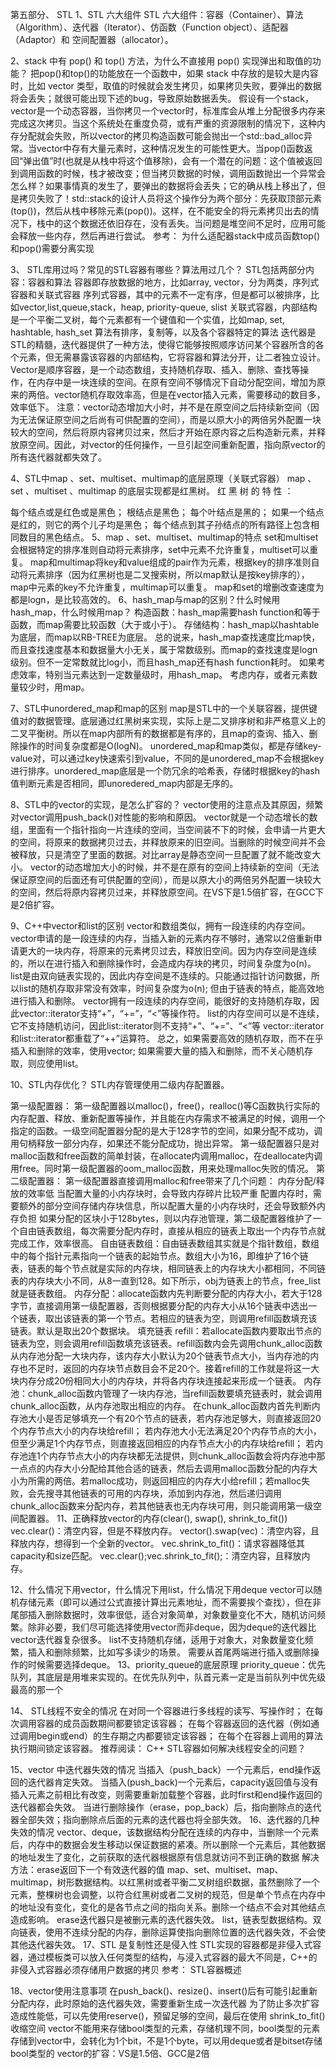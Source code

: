 第五部分、 STL
1、STL 六大组件
STL 六大组件：容器（Container）、算法（Algorithm）、迭代器（Iterator）、仿函数（Function object）、适配器（Adaptor）和 空间配置器（allocator）。

2、stack 中有 pop() 和 top() 方法，为什么不直接用 pop() 实现弹出和取值的功能？
把pop()和top()的功能放在一个函数中，如果 stack 中存放的是较大是内容时，比如 vector 类型，取值的时候就会发生拷贝，如果拷贝失败，要弹出的数据将会丢失；就很可能出现下述的bug，导致原始数据丢失。
假设有一个stack，vector是一个动态容器，当你拷贝一个vector时，标准库会从堆上分配很多内存来完成这次拷贝。当这个系统处在重度负荷，或有严重的资源限制的情况下，这种内存分配就会失败，所以vector的拷贝构造函数可能会抛出一个std::bad_alloc异常。当vector中存有大量元素时，这种情况发生的可能性更大。当pop()函数返回“弹出值”时(也就是从栈中将这个值移除)，会有一个潜在的问题：这个值被返回到调用函数的时候，栈才被改变；但当拷贝数据的时候，调用函数抛出一个异常会怎么样？如果事情真的发生了，要弹出的数据将会丢失；它的确从栈上移出了，但是拷贝失败了！std::stack的设计人员将这个操作分为两个部分：先获取顶部元素(top())，然后从栈中移除元素(pop())。这样，在不能安全的将元素拷贝出去的情况下，栈中的这个数据还依旧存在，没有丢失。当问题是堆空间不足时，应用可能会释放一些内存，然后再进行尝试。
参考： 为什么适配器stack中成员函数top()和pop()需要分离实现

3、 STL库用过吗？常见的STL容器有哪些？算法用过几个？
STL包括两部分内容：容器和算法
容器即存放数据的地方，比如array, vector，分为两类，序列式容器和关联式容器
序列式容器，其中的元素不一定有序，但是都可以被排序，比如vector,list,queue,stack，heap, priority-queue, slist
关联式容器，内部结构是一个平衡二叉树，每个元素都有一个键值和一个实值，比如map, set, hashtable, hash_set
算法有排序，复制等，以及各个容器特定的算法
迭代器是STL的精髓，迭代器提供了一种方法，使得它能够按照顺序访问某个容器所含的各个元素，但无需暴露该容器的内部结构，它将容器和算法分开，让二者独立设计。
Vector是顺序容器，是一个动态数组，支持随机存取、插入、删除、查找等操作，在内存中是一块连续的空间。在原有空间不够情况下自动分配空间，增加为原来的两倍。vector随机存取效率高，但是在vector插入元素，需要移动的数目多，效率低下。
注意：vector动态增加大小时，并不是在原空间之后持续新空间（因为无法保证原空间之后尚有可供配置的空间），而是以原大小的两倍另外配置一块较大的空间，然后将原内容拷贝过来，然后才开始在原内容之后构造新元素，并释放原空间。因此，对vector的任何操作，一旦引起空间重新配置，指向原vector的所有迭代器就都失效了。

4、STL中map 、set、multiset、multimap的底层原理（关联式容器）
map 、set 、multiset 、multimap 的底层实现都是红黑树。
红 黑 树 的 特 性 ：

每个结点或是红色或是黑色；
根结点是黑色；
每个叶结点是黑的；
如果一个结点是红的，则它的两个儿子均是黑色；
每个结点到其子孙结点的所有路径上包含相同数目的黑色结点。
5、map 、set、multiset、multimap的特点
set和multiset会根据特定的排序准则自动将元素排序，set中元素不允许重复，multiset可以重复。
map和multimap将key和value组成的pair作为元素，根据key的排序准则自动将元素排序（因为红黑树也是二叉搜索树，所以map默认是按key排序的），map中元素的key不允许重复，multimap可以重复。
map和set的增删改查速度为都是logn，是比较高效的。
6、hash_map与map的区别？什么时候用hash_map，什么时候用map？
构造函数：hash_map需要hash function和等于函数，而map需要比较函数（大于或小于）。
存储结构：hash_map以hashtable为底层，而map以RB-TREE为底层。
总的说来，hash_map查找速度比map快，而且查找速度基本和数据量大小无关，属于常数级别。而map的查找速度是logn级别。但不一定常数就比log小，而且hash_map还有hash function耗时。
如果考虑效率，特别当元素达到一定数量级时，用hash_map。
考虑内存，或者元素数量较少时，用map。

7、STL中unordered_map和map的区别
map是STL中的一个关联容器，提供键值对的数据管理。底层通过红黑树来实现，实际上是二叉排序树和非严格意义上的二叉平衡树。所以在map内部所有的数据都是有序的，且map的查询、插入、删除操作的时间复杂度都是O(logN)。
unordered_map和map类似，都是存储key-value对，可以通过key快速索引到value，不同的是unordered_map不会根据key进行排序。unordered_map底层是一个防冗余的哈希表，存储时根据key的hash值判断元素是否相同，即unoredered_map内部是无序的。

8、STL中的vector的实现，是怎么扩容的？
vector使用的注意点及其原因，频繁对vector调用push_back()对性能的影响和原因。
vector就是一个动态增长的数组，里面有一个指针指向一片连续的空间，当空间装不下的时候，会申请一片更大的空间，将原来的数据拷贝过去，并释放原来的旧空间。当删除的时候空间并不会被释放，只是清空了里面的数据。对比array是静态空间一旦配置了就不能改变大小。
vector的动态增加大小的时候，并不是在原有的空间上持续新的空间（无法保证原空间的后面还有可供配置的空间），而是以原大小的两倍另外配置一块较大的空间，然后将原内容拷贝过来，并释放原空间。在VS下是1.5倍扩容，在GCC下是2倍扩容。

9、C++中vector和list的区别
vector和数组类似，拥有一段连续的内存空间。vector申请的是一段连续的内存，当插入新的元素内存不够时，通常以2倍重新申请更大的一块内存，将原来的元素拷贝过去，释放旧空间。因为内存空间是连续的，所以在进行插入和删除操作时，会造成内存块的拷贝，时间复杂度为o(n)。
list是由双向链表实现的，因此内存空间是不连续的。只能通过指针访问数据，所以list的随机存取非常没有效率，时间复杂度为o(n); 但由于链表的特点，能高效地进行插入和删除。
vector拥有一段连续的内存空间，能很好的支持随机存取，因此vector::iterator支持“+”，“+=”，“<”等操作符。
list的内存空间可以是不连续，它不支持随机访问，因此list::iterator则不支持“+”、“+=”、“<”等
vector::iterator和list::iterator都重载了“++”运算符。
总之，如果需要高效的随机存取，而不在乎插入和删除的效率，使用vector;
如果需要大量的插入和删除，而不关心随机存取，则应使用list。

10、STL内存优化？
STL内存管理使用二级内存配置器。

第一级配置器：
第一级配置器以malloc()，free()，realloc()等C函数执行实际的内存配置、释放、重新配置等操作，并且能在内存需求不被满足的时候，调用一个指定的函数。一级空间配置器分配的是大于128字节的空间，如果分配不成功，调用句柄释放一部分内存，如果还不能分配成功，抛出异常。
第一级配置器只是对malloc函数和free函数的简单封装，在allocate内调用malloc，在deallocate内调用free。同时第一级配置器的oom_malloc函数，用来处理malloc失败的情况。
第二级配置器：
第一级配置器直接调用malloc和free带来了几个问题：
内存分配/释放的效率低
当配置大量的小内存块时，会导致内存碎片比较严重
配置内存时，需要额外的部分空间存储内存块信息，所以配置大量的小内存块时，还会导致额外内存负担
如果分配的区块小于128bytes，则以内存池管理，第二级配置器维护了一个自由链表数组，每次需要分配内存时，直接从相应的链表上取出一个内存节点就完成工作，效率很高。
自由链表数组：自由链表数组其实就是个指针数组，数组中的每个指针元素指向一个链表的起始节点。数组大小为16，即维护了16个链表，链表的每个节点就是实际的内存块，相同链表上的内存块大小都相同，不同链表的内存块大小不同，从8一直到128。如下所示，obj为链表上的节点，free_list就是链表数组。
内存分配：allocate函数内先判断要分配的内存大小，若大于128字节，直接调用第一级配置器，否则根据要分配的内存大小从16个链表中选出一个链表，取出该链表的第一个节点。若相应的链表为空，则调用refill函数填充该链表。默认是取出20个数据块。
填充链表 refill：若allocate函数内要取出节点的链表为空，则会调用refill函数填充该链表。refill函数内会先调用chunk_alloc函数从内存池分配一大块内存，该内存大小默认为20个链表节点大小，当内存池的内存也不足时，返回的内存块节点数目会不足20个。接着refill的工作就是将这一大块内存分成20份相同大小的内存块，并将各内存块连接起来形成一个链表。
内存池：chunk_alloc函数内管理了一块内存池，当refill函数要填充链表时，就会调用chunk_alloc函数，从内存池取出相应的内存。
在chunk_alloc函数内首先判断内存池大小是否足够填充一个有20个节点的链表，若内存池足够大，则直接返回20个内存节点大小的内存块给refill；
若内存池大小无法满足20个内存节点的大小，但至少满足1个内存节点，则直接返回相应的内存节点大小的内存块给refill；
若内存池连1个内存节点大小的内存块都无法提供，则chunk_alloc函数会将内存池中那一点点的内存大小分配给其他合适的链表，然后去调用malloc函数分配的内存大小为所需的两倍。若malloc成功，则返回相应的内存大小给refill；若malloc失败，会先搜寻其他链表的可用的内存块，添加到内存池，然后递归调用chunk_alloc函数来分配内存，若其他链表也无内存块可用，则只能调用第一级空间配置器。
11、正确释放vector的内存(clear(), swap(), shrink_to_fit())
vec.clear()：清空内容，但是不释放内存。
vector().swap(vec)：清空内容，且释放内存，想得到一个全新的vector。
vec.shrink_to_fit()：请求容器降低其capacity和size匹配。
vec.clear();vec.shrink_to_fit();：清空内容，且释放内存。

12、什么情况下用vector，什么情况下用list，什么情况下用deque
vector可以随机存储元素（即可以通过公式直接计算出元素地址，而不需要挨个查找），但在非尾部插入删除数据时，效率很低，适合对象简单，对象数量变化不大，随机访问频繁。除非必要，我们尽可能选择使用vector而非deque，因为deque的迭代器比vector迭代器复杂很多。
list不支持随机存储，适用于对象大，对象数量变化频繁，插入和删除频繁，比如写多读少的场景。
需要从首尾两端进行插入或删除操作的时候需要选择deque。
13、priority_queue的底层原理
priority_queue：优先队列，其底层是用堆来实现的。在优先队列中，队首元素一定是当前队列中优先级最高的那一个

14、 STL线程不安全的情况
在对同一个容器进行多线程的读写、写操作时；
在每次调用容器的成员函数期间都要锁定该容器；
在每个容器返回的迭代器（例如通过调用begin或end）的生存期之内都要锁定该容器；
在每个在容器上调用的算法执行期间锁定该容器。
推荐阅读： C++ STL容器如何解决线程安全的问题？

15、vector 中迭代器失效的情况
当插入（push_back）一个元素后，end操作返回的迭代器肯定失效。
当插入(push_back)一个元素后，capacity返回值与没有插入元素之前相比有改变，则需要重新加载整个容器，此时first和end操作返回的迭代器都会失效。
当进行删除操作（erase，pop_back）后，指向删除点的迭代器全部失效；指向删除点后面的元素的迭代器也将全部失效。
16、迭代器的几种失效的情况
vector、deque，该数据结构分配在连续的内存中，当删除一个元素后，内存中的数据会发生移动以保证数据的紧凑。所以删除一个元素后，其他数据的地址发生了变化，之前获取的迭代器根据原有信息就访问不到正确的数据
解决方法：erase返回下一个有效迭代器的值
map、set、multiset、map、multimap，树形数据结构。以红黑树或者平衡二叉树组织数据，虽然删除了一个元素，整棵树也会调整，以符合红黑树或者二叉树的规范，但是单个节点在内存中的地址没有变化，变化的是各节点之间的指向关系。删除一个结点不会对其他结点造成影响。
erase迭代器只是被删元素的迭代器失效。
list，链表型数据结构。双向链表，使用不连续分配的内存，删除运算使指向删除位置的迭代器失效，不会使其他迭代器失效。
17、STL 是复制性还是侵入性
STL实现的容器都是非侵入式容器，通过模板类可以放入任何类型的结构，与浸入式容器的最大不同是，C++的非侵入式容器必须存储用户数据的拷贝
参考： STL容器概述

18、vector使用注意事项
在push_back()、resize()、insert()后有可能引起重新分配内存，此时原始的迭代器失效，需要重新生成一次迭代器
为了防止多次扩容造成性能低，可以先使用reserve()，预留足够的空间，最后在使用 shrink_to_fit()收缩空间
vector不能用来存储bool类型的元素，存储机理不同，bool类型的元素存储到vector中，会转化为1个bit，不是1个byte，可以用deque或者是bitset存储bool类型的
vector的扩容：VS是1.5倍、GCC是2倍